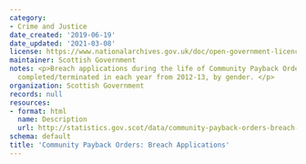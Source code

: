 ```yaml
---
category:
- Crime and Justice
date_created: '2019-06-19'
date_updated: '2021-03-08'
license: https://www.nationalarchives.gov.uk/doc/open-government-licence/version/3/
maintainer: Scottish Government
notes: <p>Breach applications during the life of Community Payback Orders which were
  completed/terminated in each year from 2012-13, by gender. </p>
organization: Scottish Government
records: null
resources:
- format: html
  name: Description
  url: http://statistics.gov.scot/data/community-payback-orders-breach-applications
schema: default
title: 'Community Payback Orders: Breach Applications'
---
```

